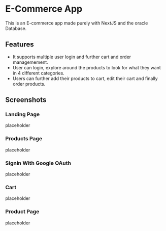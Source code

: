 
# E-Commerce App

This is an E-commerce app made purely with NextJS and the oracle Database. 


## Features

- It supports multiple user login and further cart and order managemement.
- User can login, explore around the products to look for what they want in 4 different categories.
- Users can further add their products to cart, edit their cart and finally order products.





## Screenshots

### Landing Page
placeholder

### Products Page
placeholder

### Signin With Google OAuth
placeholder

### Cart
placeholder

### Product Page
placeholder

